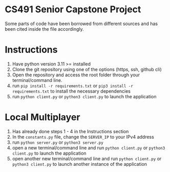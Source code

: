 # CS491 Senior Capstone Project
Some parts of code have been borrowed from different sources and has been cited inside the file accordingly.
# Instructions
1. Have python version 3.11 >= installed
2. Clone the git repository using one of the options (https, ssh, github cli)
3. Open the repository and access the root folder through your terminal/command line.
4. run ```pip install -r requirements.txt``` or ```pip3 install -r requirements.txt``` to install the necessary dependencies 
5. run ```python client.py``` or ```python3 client.py``` to launch the application

# Local Multiplayer
1. Has already done steps 1 - 4 in the Instructions section
2. In the ```constants.py``` file, change the ```SERVER_IP``` to your IPv4 address
3. run ```python server.py``` or ```python3 server.py```
4. open a new terminal/command line and run ```python client.py``` or ```python3 client.py``` to launch the application
5. open another new terminal/command line and run ```python client.py``` or ```python3 client.py``` to launch another instance of the application
